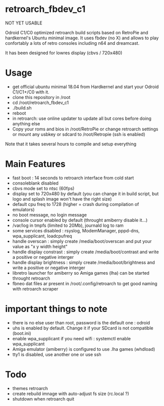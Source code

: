 # retroarch_fbdev_c1

NOT YET USABLE

Odroid C1/C0 optimized retroarch build scripts based on RetroPie and hardkernel's Ubuntu minimal image.
It uses fbdev (no X) and allows to play confortably a lots of retro consoles including n64 and dreamcast.

It has been designed for lowres display (cbvs / 720x480)

# Usage
- get official ubuntu minimal 18.04 from Hardkernel and start your Odroid C1/C1+/C0 with it.
- clone this repository in /root
- cd /root/retroarch_fbdev_c1
- ./build.sh
- reboot
- in retroarch: use online updater to update all but cores before doing anything else
- Copy your roms and bios in /root/RetroPie or change retroarch settings or mount any usbkey or sdcard to /root/Retropie (ssh is enabled)

Note that it takes several hours to compile and setup everything

# Main Features
- fast boot : 14 seconds to retroarch interface from cold start
- consoleblank disabled
- cbvs mode set to ntsc (60fps) 
- display set to 720x480 by default (you can change it in build script, but logo and splash image won't have the right size)
- default cpu freq to 1728 (higher = crash during compilation of emulators)
- no boot message, no login message
- console cursor enabled by default (throught amiberry disable it...)
- /var/log in tmpfs (limited to 20Mb), journald log to ram
- some services disabled : rsyslog, ModemManager, pppd-dns, wpa_supplicant, loadcpufreq
- handle overscan : simply create /media/boot/overscan and put your value as "x y width height"
- handle display constrast : simply create /media/boot/contrast and write a positive or negative interger
- handle display brightness : simply create /media/boot/brightness and write a positive or negative interger
- libretro launcher for amiberry so Amiga games (lha) can be started throught retroarch
- fbneo dat files ar present in /root/.config/retroarch to get good naming with retroarch scraper

# important things to note
- there is no else user than root, password is the default one : odroid
- uhs is enabled by default. Change it if your SDcard is not compatible (boot.ini)
- enable wpa_supplicant if you need wifi : systemctl enable wpa_supplicant
- Amiga emulator (amiberry) is configured to use .lha games (whdload)
- tty1 is disabled, use another one or use ssh

# Todo
- themes retroarch
- create rebuild imnage with auto-adjust fs size (rc.local ?)
- shutdown when retroarch quit
